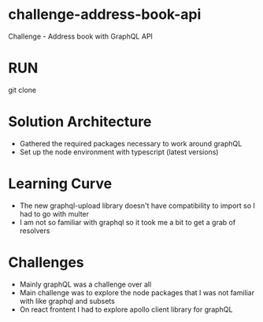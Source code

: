 # challenge-address-book-api
Challenge - Address book with GraphQL API

# RUN
git clone 

# Solution Architecture

- Gathered the required packages necessary to work around graphQL
- Set up the node environment with typescript (latest versions)

# Learning Curve

- The new graphql-upload library doesn't have compatibility to import so I had to go with multer
- I am not so familiar with graphql so it took me a bit to get a grab of resolvers

# Challenges

- Mainly graphQL was a challenge over all
- Main challenge was to explore the node packages that I was not familiar with like graphql and subsets
- On react frontent I had to explore apollo client library for graphQL